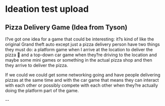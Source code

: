 Ideation test upload
==

Pizza Delivery Game (Idea from Tyson)
--

I?ve got one idea for a game that could be interesting: it?s kind of like the original Grand theft auto except just a pizza delivery person have two things they must do: a platform game when I arrive at the location to deliver the pizza :pizza: and a top-down car game when they?re driving to the location and maybe some mini games or something in the actual pizza shop and then they arrive to deliver the pizza.

If we could we could get some networking going and have people delivering pizzas at the same time and with the car game that means they can interact with each other or possibly compete with each other when they?re actually doing the platform part of the game.

--



